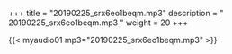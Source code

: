 +++
title = "20190225_srx6eo1beqm.mp3"
description = " 20190225_srx6eo1beqm.mp3 "
weight = 20
+++

{{< myaudio01 mp3="20190225_srx6eo1beqm.mp3" >}}

